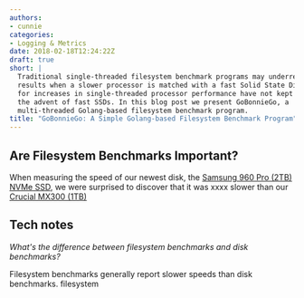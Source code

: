 ```yaml
---
authors:
- cunnie
categories:
- Logging & Metrics
date: 2018-02-18T12:24:22Z
draft: true
short: |
  Traditional single-threaded filesystem benchmark programs may underreport
  results when a slower processor is matched with a fast Solid State Disk (SSD),
  for increases in single-threaded processor performance have not kept pace with
  the advent of fast SSDs. In this blog post we present GoBonnieGo, a
  multi-threaded Golang-based filesystem benchmark program.
title: "GoBonnieGo: A Simple Golang-based Filesystem Benchmark Program"
---
```


## Are Filesystem Benchmarks Important?

When measuring the speed of our newest disk, the [Samsung 960 Pro (2TB) NVMe
SSD](https://www.anandtech.com/show/10754/samsung-960-pro-ssd-review), we were
surprised to discover that it was xxxx slower than our [Crucial MX300 (1TB)]()

## Tech notes

_What's the difference between filesystem benchmarks and disk benchmarks?_


Filesystem benchmarks generally report slower speeds than disk benchmarks.
filesystem
